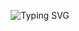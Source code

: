 <p align="center">
  <img src="https://readme-typing-svg.demolab.com?font=Fira+Code&size=30&pause=1000&color=00BFFF&center=true&vCenter=true&width=500&lines=Hello,+it's+Andryandraina+—+Welcome+here" alt="Typing SVG" />
</p>


